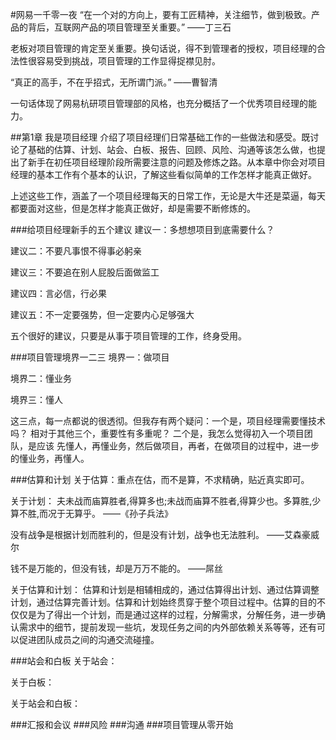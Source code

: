 #网易一千零一夜
“在一个对的方向上，要有工匠精神，关注细节，做到极致。产品的背后，互联网产品的项目管理至关重要。” ——丁三石

老板对项目管理的肯定至关重要。换句话说，得不到管理者的授权，项目经理的合法性很容易受到挑战，项目管理的工作显得捉襟见肘。

“真正的高手，不在乎招式，无所谓门派。” ——曹智清

一句话体现了网易杭研项目管理部的风格，也充分概括了一个优秀项目经理的能力。

##第1章 我是项目经理
介绍了项目经理们日常基础工作的一些做法和感受。既讨论了基础的估算、计划、站会、白板、报告、回顾、风险、沟通等该怎么做，也提出了新手在初任项目经理阶段所需要注意的问题及修炼之路。从本章中你会对项目经理的基本工作有个基本的认识，了解这些看似简单的工作怎样才能真正做好。

上述这些工作，涵盖了一个项目经理每天的日常工作，无论是大牛还是菜逼，每天都要面对这些，但是怎样才能真正做好，却是需要不断修炼的。

###给项目经理新手的五个建议
建议一：多想想项目到底需要什么？

建议二：不要凡事恨不得事必躬亲

建议三：不要追在别人屁股后面做监工

建议四：言必信，行必果

建议五：不一定要强势，但一定要内心足够强大

五个很好的建议，只要是从事于项目管理的工作，终身受用。

###项目管理境界一二三
境界一：做项目

境界二：懂业务

境界三：懂人

这三点，每一点都说的很透彻。但我存有两个疑问：一个是，项目经理需要懂技术吗？ 相对于其他三个，重要性有多重呢？  二个是，我怎么觉得初入一个项目团队，是应该 先懂人，再懂业务，然后做项目，再者，在做项目的过程中，进一步的懂业务，再懂人。

###估算和计划
关于估算：重点在估，而不是算，不求精确，贴近真实即可。

关于计划：
夫未战而庙算胜者,得算多也;未战而庙算不胜者,得算少也。多算胜,少算不胜,而况于无算乎。
——《孙子兵法》

没有战争是根据计划而胜利的，但是没有计划，战争也无法胜利。
——艾森豪威尔

钱不是万能的，但没有钱，却是万万不能的。
——屌丝

关于估算和计划：
估算和计划是相辅相成的，通过估算得出计划、通过估算调整计划，通过估算完善计划。估算和计划始终贯穿于整个项目过程中。估算的目的不仅仅是为了得出一个计划，而是通过这样的过程，分解需求，分解任务，进一步确认需求中的细节，提前发现一些坑，发现任务之间的内外部依赖关系等等，还有可以促进团队成员之间的沟通交流碰撞。

###站会和白板
关于站会：

关于白板：

关于站会和白板：

###汇报和会议
###风险
###沟通
###项目管理从零开始
